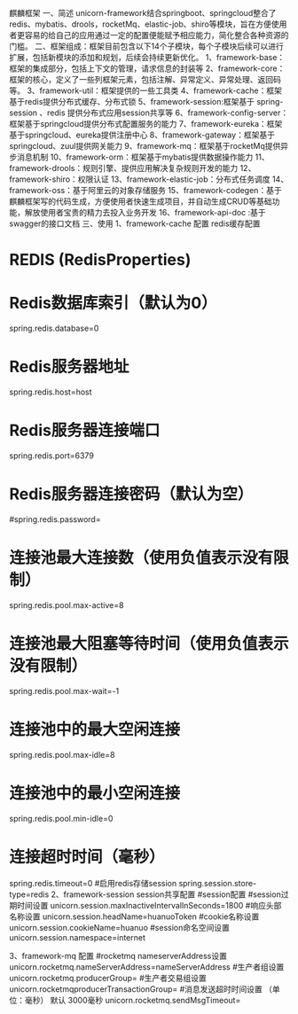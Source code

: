 麒麟框架
一、简述
unicorn-framework结合springboot、springcloud整合了redis、mybatis、drools，rocketMq、elastic-job、shiro等模块，旨在方便使用者更容易的给自己的应用通过一定的配置便能赋予相应能力，简化整合各种资源的门槛。
二、框架组成：框架目前包含以下14个子模块，每个子模块后续可以进行扩展，包括新模块的添加和规划，后续会持续更新优化。
1、framework-base：框架的集成部分，包括上下文的管理，请求信息的封装等
2、framework-core：框架的核心，定义了一些列框架元素，包括注解、异常定义、异常处理、返回码等。
3、framework-util：框架提供的一些工具类
4、framework-cache：框架基于redis提供分布式缓存、分布式锁
5、framework-session:框架基于 spring-session 、redis 提供分布式应用session共享等
6、framework-config-server：框架基于springcloud提供分布式配置服务的能力
7、framework-eureka：框架基于springcloud、eureka提供注册中心
8、framework-gateway：框架基于springcloud、zuul提供网关能力
9、framework-mq：框架基于rocketMq提供异步消息机制
10、framework-orm：框架基于mybatis提供数据操作能力
11、framework-drools：规则引擎、提供应用解决复杂规则开发的能力
12、framework-shiro：权限认证
13、framework-elastic-job：分布式任务调度
14、framework-oss：基于阿里云的对象存储服务
15、framework-codegen：基于麒麟框架写的代码生成，方便使用者快速生成项目，并自动生成CRUD等基础功能，解放使用者宝贵的精力去投入业务开发
16、framework-api-doc :基于swagger的接口文档
三、使用
1、framework-cache
配置
redis缓存配置
# REDIS (RedisProperties)
# Redis数据库索引（默认为0）
spring.redis.database=0  
# Redis服务器地址
spring.redis.host=host
# Redis服务器连接端口
spring.redis.port=6379  
# Redis服务器连接密码（默认为空）
#spring.redis.password=
# 连接池最大连接数（使用负值表示没有限制）
spring.redis.pool.max-active=8  
# 连接池最大阻塞等待时间（使用负值表示没有限制）
spring.redis.pool.max-wait=-1  
# 连接池中的最大空闲连接
spring.redis.pool.max-idle=8  
# 连接池中的最小空闲连接
spring.redis.pool.min-idle=0  
# 连接超时时间（毫秒）
spring.redis.timeout=0 
#启用redis存储session
spring.session.store-type=redis
2、framework-session
session共享配置
#session配置
#session过期时间设置
unicorn.session.maxInactiveIntervalInSeconds=1800
#响应头部名称设置
unicorn.session.headName=huanuoToken
#cookie名称设置
unicorn.session.cookieName=huanuo
#session命名空间设置
unicorn.session.namespace=internet

3、framework-mq
配置
#rocketmq nameserverAddress设置
 unicorn.rocketmq.nameServerAddress=nameServerAddress
#生产者组设置
 unicorn.rocketmq.producerGroup=
#生产者交易组设置
unicorn.rocketmqproducerTransactionGroup=
#消息发送超时时间设置 （单位：毫秒） 默认 3000毫秒
unicorn.rocketmq.sendMsgTimeout=

